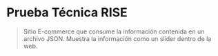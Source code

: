 # Prueba Técnica RISE
> Sitio E-commerce que consume la información contenida en un archivo JSON. Muestra la información como un slider dentro de la web.
